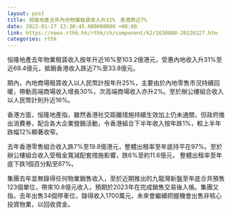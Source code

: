 ```yaml
---
layout: post
title: 恒隆地產去年內地物業租賃收入升31%　香港跌近7%
date: 2022-01-27 13:30:45.000000000 +08:00
link: https://news.rthk.hk/rthk/ch/component/k2/1630880-20220127.htm
categories: rthk
---
```


恒隆地產去年物業租賃收入按年升近16%至103.2億港元，受惠內地收入升31%至近69.4億元，抵銷香港收入跌近7%至33.8億元。

期內，內地商場租賃收入以人民幣計按年升25%，主要由於內地零售市況持續回暖，帶動高端商場收入增長30%，次高端商場收入亦升2%。至於辦公樓組合收入以人民幣計則升近16%。

香港方面，恒隆地產指，雖然香港社交距離措施持續生效加上仍未通關，但政府推出消費券，配合各大企業營銷活動，令香港組合下半年收入按年跌1%，較上半年跌幅12%顯著收窄。

去年香港零售組合收入跌7%至19.8億港元，整體出租率至年底持平在97%。至於辦公樓組合收入受租金寬減配套措施影響，跌6%至約11.6億元， 整體出租率至年底下跌1個百分點至87%。

集團去年並無錄得任何物業銷售收入，至於近期推出的九龍灣新盤至年底合共預售123個單位，帶來10.8億元收入，預期於2023年在完成銷售交易後入帳。集團又指，去年出售34個停車位，錄得收入1700萬元，未來會繼續把握機會出售非核心投資物業，以回收資金。
